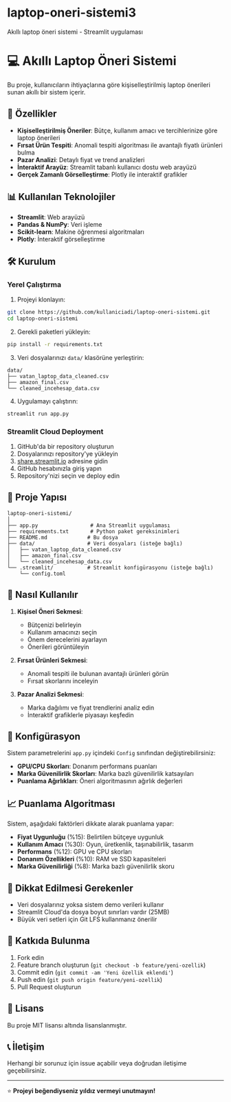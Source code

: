 # laptop-oneri-sistemi3
Akıllı laptop öneri sistemi - Streamlit uygulaması
# 💻 Akıllı Laptop Öneri Sistemi

Bu proje, kullanıcıların ihtiyaçlarına göre kişiselleştirilmiş laptop önerileri sunan akıllı bir sistem içerir.

## 🚀 Özellikler

- **Kişiselleştirilmiş Öneriler**: Bütçe, kullanım amacı ve tercihlerinize göre laptop önerileri
- **Fırsat Ürün Tespiti**: Anomali tespiti algoritması ile avantajlı fiyatlı ürünleri bulma
- **Pazar Analizi**: Detaylı fiyat ve trend analizleri
- **İnteraktif Arayüz**: Streamlit tabanlı kullanıcı dostu web arayüzü
- **Gerçek Zamanlı Görselleştirme**: Plotly ile interaktif grafikler

## 📊 Kullanılan Teknolojiler

- **Streamlit**: Web arayüzü
- **Pandas & NumPy**: Veri işleme
- **Scikit-learn**: Makine öğrenmesi algoritmaları
- **Plotly**: İnteraktif görselleştirme

## 🛠️ Kurulum

### Yerel Çalıştırma

1. Projeyi klonlayın:
```bash
git clone https://github.com/kullaniciadi/laptop-oneri-sistemi.git
cd laptop-oneri-sistemi
```

2. Gerekli paketleri yükleyin:
```bash
pip install -r requirements.txt
```

3. Veri dosyalarınızı `data/` klasörüne yerleştirin:
```
data/
├── vatan_laptop_data_cleaned.csv
├── amazon_final.csv
└── cleaned_incehesap_data.csv
```

4. Uygulamayı çalıştırın:
```bash
streamlit run app.py
```

### Streamlit Cloud Deployment

1. GitHub'da bir repository oluşturun
2. Dosyalarınızı repository'ye yükleyin
3. [share.streamlit.io](https://share.streamlit.io) adresine gidin
4. GitHub hesabınızla giriş yapın
5. Repository'nizi seçin ve deploy edin

## 📁 Proje Yapısı

```
laptop-oneri-sistemi/
│
├── app.py                 # Ana Streamlit uygulaması
├── requirements.txt       # Python paket gereksinimleri
├── README.md             # Bu dosya
├── data/                 # Veri dosyaları (isteğe bağlı)
│   ├── vatan_laptop_data_cleaned.csv
│   ├── amazon_final.csv
│   └── cleaned_incehesap_data.csv
└── .streamlit/           # Streamlit konfigürasyonu (isteğe bağlı)
    └── config.toml
```

## 🎯 Nasıl Kullanılır

1. **Kişisel Öneri Sekmesi**: 
   - Bütçenizi belirleyin
   - Kullanım amacınızı seçin
   - Önem derecelerini ayarlayın
   - Önerileri görüntüleyin

2. **Fırsat Ürünleri Sekmesi**:
   - Anomali tespiti ile bulunan avantajlı ürünleri görün
   - Fırsat skorlarını inceleyin

3. **Pazar Analizi Sekmesi**:
   - Marka dağılımı ve fiyat trendlerini analiz edin
   - İnteraktif grafiklerle piyasayı keşfedin

## 🔧 Konfigürasyon

Sistem parametrelerini `app.py` içindeki `Config` sınıfından değiştirebilirsiniz:

- **GPU/CPU Skorları**: Donanım performans puanları
- **Marka Güvenilirlik Skorları**: Marka bazlı güvenilirlik katsayıları
- **Puanlama Ağırlıkları**: Öneri algoritmasının ağırlık değerleri

## 📈 Puanlama Algoritması

Sistem, aşağıdaki faktörleri dikkate alarak puanlama yapar:

- **Fiyat Uygunluğu** (%15): Belirtilen bütçeye uygunluk
- **Kullanım Amacı** (%30): Oyun, üretkenlik, taşınabilirlik, tasarım
- **Performans** (%12): GPU ve CPU skorları
- **Donanım Özellikleri** (%10): RAM ve SSD kapasiteleri
- **Marka Güvenilirliği** (%8): Marka bazlı güvenilirlik skoru

## 🚨 Dikkat Edilmesi Gerekenler

- Veri dosyalarınız yoksa sistem demo verileri kullanır
- Streamlit Cloud'da dosya boyut sınırları vardır (25MB)
- Büyük veri setleri için Git LFS kullanmanız önerilir

## 🤝 Katkıda Bulunma

1. Fork edin
2. Feature branch oluşturun (`git checkout -b feature/yeni-ozellik`)
3. Commit edin (`git commit -am 'Yeni özellik eklendi'`)
4. Push edin (`git push origin feature/yeni-ozellik`)
5. Pull Request oluşturun

## 📄 Lisans

Bu proje MIT lisansı altında lisanslanmıştır.

## 📞 İletişim

Herhangi bir sorunuz için issue açabilir veya doğrudan iletişime geçebilirsiniz.

---

⭐ **Projeyi beğendiyseniz yıldız vermeyi unutmayın!**
